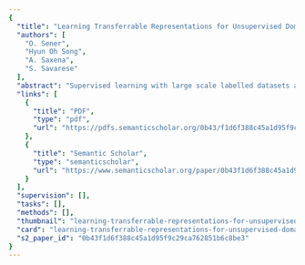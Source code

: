 ```yaml
---
{
  "title": "Learning Transferrable Representations for Unsupervised Domain Adaptation",
  "authors": [
    "O. Sener",
    "Hyun Oh Song",
    "A. Saxena",
    "S. Savarese"
  ],
  "abstract": "Supervised learning with large scale labelled datasets and deep layered models has caused a paradigm shift in diverse areas in learning and recognition. However, this approach still suffers from generalization issues under the presence of a domain shift between the training and the test data distribution. Since unsupervised domain adaptation algorithms directly address this domain shift problem between a labelled source dataset and an unlabelled target dataset, recent papers have shown promising results by fine-tuning the networks with domain adaptation loss functions which try to align the mismatch between the training and testing data distributions. Nevertheless, these recent deep learning based domain adaptation approaches still suffer from issues such as high sensitivity to the gradient reversal hyperparameters and overfitting during the fine-tuning stage. In this paper, we propose a unified deep learning framework where the representation, cross domain transformation, and target label inference are all jointly optimized in an end-to-end fashion for unsupervised domain adaptation. Our experiments show that the proposed method significantly outperforms state-of-the-art algorithms in both object recognition and digit classification experiments by a large margin. We will make our learned models as well as the source code available immediately upon acceptance.",
  "links": [
    {
      "title": "PDF",
      "type": "pdf",
      "url": "https://pdfs.semanticscholar.org/0b43/f1d6f388c45a1d95f9c29ca762851b6c8be3.pdf"
    },
    {
      "title": "Semantic Scholar",
      "type": "semanticscholar",
      "url": "https://www.semanticscholar.org/paper/0b43f1d6f388c45a1d95f9c29ca762851b6c8be3"
    }
  ],
  "supervision": [],
  "tasks": [],
  "methods": [],
  "thumbnail": "learning-transferrable-representations-for-unsupervised-domain-adaptation-thumb.jpg",
  "card": "learning-transferrable-representations-for-unsupervised-domain-adaptation-card.jpg",
  "s2_paper_id": "0b43f1d6f388c45a1d95f9c29ca762851b6c8be3"
}
---
```


